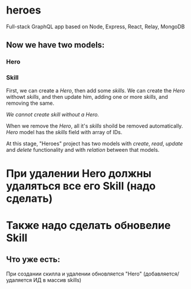 # heroes
Full-stack GraphQL app based on Node, Express, React, Relay, MongoDB

## Now we have two models:

### Hero
### Skill

First, we can create a *Hero*, then add some *skills*. We can create the *Hero* withowt *skills*, and then update him, adding one or more *skills*, and removing the same.

*We cannot create skill without a Hero.* 

When we remove the *Hero*, all it's *skills* shoild be removed automatically. *Hero* model has the *skills* field with array of IDs.

At this stage, "Heroes" project has two models with *create*, *read*, *update* and *delete* functionality and with *relation* between that models.

# При удалении Hero должны удаляться все его Skill (надо сделать)
# Также надо сделать обновелие Skill

## Что уже есть: 
При создании скилла и удалении обновляется "Hero" (добавляется/удаляется ИД в массив skills)
